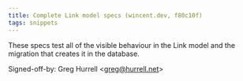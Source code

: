 ```yaml
---
title: Complete Link model specs (wincent.dev, f80c10f)
tags: snippets
---
```


These specs test all of the visible behaviour in the Link model and the migration that creates it in the database.

Signed-off-by: Greg Hurrell &lt;greg@hurrell.net&gt;

